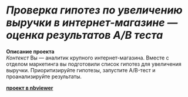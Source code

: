 # <i>Проверка гипотез по увеличению выручки в интернет-магазине — оценка результатов A/B теста</i>


<b>Описание проекта</b><br/>
<i>Контекст</i>
Вы — аналитик крупного интернет-магазина. Вместе с отделом маркетинга вы подготовили список гипотез для увеличения выручки.
Приоритизируйте гипотезы, запустите A/B-тест и проанализируйте результаты.


[<b>проект в nbviewer</b>](https://nbviewer.org/github/Senyanordwest/yandex.praktikum/blob/main/project_08_ab_test/project_8_ab_test.ipynb)
